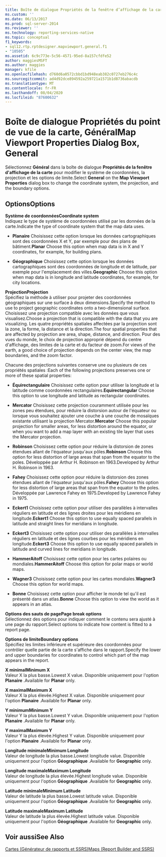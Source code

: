 ```yaml
---
title: Boîte de dialogue Propriétés de la fenêtre d’affichage de la carte, général | Microsoft Docs
ms.custom: ''
ms.date: 06/13/2017
ms.prod: sql-server-2014
ms.reviewer: ''
ms.technology: reporting-services-native
ms.topic: conceptual
f1_keywords:
- sql12.rtp.rptdesigner.mapviewport.general.f1
- "10505"
ms.assetid: 6c9c773e-5c56-4571-95ed-8a157cfdfe52
author: maggiesMSFT
ms.author: maggies
manager: kfile
ms.openlocfilehash: d760d6a0572cbbd1bd948eab382c0727eb276c4c
ms.sourcegitcommit: ad4d92dce894592a259721a1571b1d8736abacdb
ms.translationtype: MT
ms.contentlocale: fr-FR
ms.lasthandoff: 08/04/2020
ms.locfileid: "87600632"
---
```

# <a name="map-viewport-properties-dialog-box-general"></a><span data-ttu-id="eeaac-102">Boîte de dialogue Propriétés du point de vue de la carte, Général</span><span class="sxs-lookup"><span data-stu-id="eeaac-102">Map Viewport Properties Dialog Box, General</span></span>
  <span data-ttu-id="eeaac-103">Sélectionnez **Général** dans la boîte de dialogue **Propriétés de la fenêtre d'affichage de la carte** pour modifier le système de coordonnées, la projection et les options de limite.</span><span class="sxs-lookup"><span data-stu-id="eeaac-103">Select **General** on the **Map Viewport Properties** dialog box to change the coordinate system, the projection, and the boundary options.</span></span>  
  
## <a name="options"></a><span data-ttu-id="eeaac-104">Options</span><span class="sxs-lookup"><span data-stu-id="eeaac-104">Options</span></span>  
 <span data-ttu-id="eeaac-105">**Système de coordonnées**</span><span class="sxs-lookup"><span data-stu-id="eeaac-105">**Coordinate system**</span></span>  
 <span data-ttu-id="eeaac-106">Indiquez le type de système de coordonnées utilisé par les données de la carte.</span><span class="sxs-lookup"><span data-stu-id="eeaac-106">Indicate the type of coordinate system that the map data uses.</span></span>  
  
-   <span data-ttu-id="eeaac-107">**Planaire** Choisissez cette option lorsque les données cartographiques sont des coordonnées X et Y, par exemple pour des plans de bâtiment.</span><span class="sxs-lookup"><span data-stu-id="eeaac-107">**Planar** Choose this option when map data is in X and Y coordinates, for example, for building plans.</span></span>  
  
-   <span data-ttu-id="eeaac-108">**Géographique** Choisissez cette option lorsque les données cartographiques sont des coordonnées de longitude et de latitude, par exemple pour l'emplacement des villes.</span><span class="sxs-lookup"><span data-stu-id="eeaac-108">**Geographic** Choose this option when map data is in longitude and latitude coordinates, for example, for city locations.</span></span>  
  
 <span data-ttu-id="eeaac-109">**Projection**</span><span class="sxs-lookup"><span data-stu-id="eeaac-109">**Projection**</span></span>  
 <span data-ttu-id="eeaac-110">Spécifiez la méthode à utiliser pour projeter des coordonnées géographiques sur une surface à deux dimensions.</span><span class="sxs-lookup"><span data-stu-id="eeaac-110">Specify the method to use to project geographic coordinates onto a two-dimensional surface.</span></span> <span data-ttu-id="eeaac-111">Choisissez une projection compatible avec les données que vous visualisez.</span><span class="sxs-lookup"><span data-stu-id="eeaac-111">Choose a projection that is compatible with the data that you are visualizing.</span></span> <span data-ttu-id="eeaac-112">Les quatre propriétés spatiales affectées par la projection sont la zone, la forme, la distance et la direction.</span><span class="sxs-lookup"><span data-stu-id="eeaac-112">The four spatial properties that are affected by projection are area, shape, distance, and direction.</span></span> <span data-ttu-id="eeaac-113">Pour des vues du monde, le choix de projection approprié dépend du centre d'affichage, des limites de la carte et du facteur de zoom.</span><span class="sxs-lookup"><span data-stu-id="eeaac-113">For views of the earth, a good choice of projection depends on the center view, the map boundaries, and the zoom factor.</span></span>  
  
 <span data-ttu-id="eeaac-114">Chacune des projections suivantes conserve une ou plusieurs de ces propriétés spatiales :</span><span class="sxs-lookup"><span data-stu-id="eeaac-114">Each of the following projections preserves one or more of these spatial properties:</span></span>  
  
-   <span data-ttu-id="eeaac-115">**Équirectangulaire** Choisissez cette option pour utiliser la longitude et la latitude comme coordonnées rectangulaires.</span><span class="sxs-lookup"><span data-stu-id="eeaac-115">**Equirectangular** Choose this option to use longitude and latitude as rectangular coordinates.</span></span>  
  
-   <span data-ttu-id="eeaac-116">**Mercator** Choisissez cette projection couramment utilisée pour les zones peu étendues, pour réduire la distorsion autour de l'équateur ou lorsque vous souhaitez ajouter une couche à une couche de mosaïques existante utilisant la projection Mercator.</span><span class="sxs-lookup"><span data-stu-id="eeaac-116">**Mercator** Choose this popular projection for smaller areas, for less distortion around the equator, or when you want to add a map layer with an existing tile layer that uses the Mercator projection.</span></span>  
  
-   <span data-ttu-id="eeaac-117">**Robinson** Choisissez cette option pour réduire la distorsion de zones étendues allant de l'équateur jusqu'aux pôles.</span><span class="sxs-lookup"><span data-stu-id="eeaac-117">**Robinson** Choose this option for less distortion of large areas that span from the equator to the poles.</span></span> <span data-ttu-id="eeaac-118">Développée par Arthur H. Robinson en 1963.</span><span class="sxs-lookup"><span data-stu-id="eeaac-118">Developed by Arthur H. Robinson in 1963.</span></span>  
  
-   <span data-ttu-id="eeaac-119">**Fahey** Choisissez cette option pour réduire la distorsion des zones étendues allant de l'équateur jusqu'aux pôles.</span><span class="sxs-lookup"><span data-stu-id="eeaac-119">**Fahey** Choose this option for less distortion of large areas that span from the equator to the poles.</span></span> <span data-ttu-id="eeaac-120">Développée par Lawrence Fahey en 1975.</span><span class="sxs-lookup"><span data-stu-id="eeaac-120">Developed by Lawrence Fahey in 1975.</span></span>  
  
-   <span data-ttu-id="eeaac-121">**Eckert1** Choisissez cette option pour utiliser des parallèles à intervalles réguliers en latitude et des lignes droites pour les méridiens en longitude.</span><span class="sxs-lookup"><span data-stu-id="eeaac-121">**Eckert1** Choose this option to use equally spaced parallels in latitude and straight lines for meridians in longitude.</span></span>  
  
-   <span data-ttu-id="eeaac-122">**Eckert3** Choisissez cette option pour utiliser des parallèles à intervalles réguliers en latitude et des lignes courbes pour les méridiens en longitude.</span><span class="sxs-lookup"><span data-stu-id="eeaac-122">**Eckert3** Choose this option to use equally spaced parallels in latitude and curved lines for meridians in longitude.</span></span>  
  
-   <span data-ttu-id="eeaac-123">**HammerAitoff** Choisissez cette option pour les cartes polaires ou mondiales.</span><span class="sxs-lookup"><span data-stu-id="eeaac-123">**HammerAitoff** Choose this option for polar maps or world maps.</span></span>  
  
-   <span data-ttu-id="eeaac-124">**Wagner3** Choisissez cette option pour les cartes mondiales.</span><span class="sxs-lookup"><span data-stu-id="eeaac-124">**Wagner3** Choose this option for world maps.</span></span>  
  
-   <span data-ttu-id="eeaac-125">**Bonne** Choisissez cette option pour afficher le monde tel qu'il est présenté dans un atlas.</span><span class="sxs-lookup"><span data-stu-id="eeaac-125">**Bonne** Choose this option to view the world as it appears in an atlas.</span></span>  
  
 <span data-ttu-id="eeaac-126">**Options des sauts de page**</span><span class="sxs-lookup"><span data-stu-id="eeaac-126">**Page break options**</span></span>  
 <span data-ttu-id="eeaac-127">Sélectionnez des options pour indiquer comment le contenu sera ajusté à une page du rapport.</span><span class="sxs-lookup"><span data-stu-id="eeaac-127">Select options to indicate how content is fitted to a report page.</span></span>  
  
 <span data-ttu-id="eeaac-128">**Options de limite**</span><span class="sxs-lookup"><span data-stu-id="eeaac-128">**Boundary options**</span></span>  
 <span data-ttu-id="eeaac-129">Spécifiez les limites inférieure et supérieure des coordonnées pour contrôler quelle partie de la carte s'affiche dans le rapport.</span><span class="sxs-lookup"><span data-stu-id="eeaac-129">Specify the lower and upper boundaries for coordinates to control which part of the map appears in the report.</span></span>  
  
 <span data-ttu-id="eeaac-130">**X minimal**</span><span class="sxs-lookup"><span data-stu-id="eeaac-130">**Minimum X**</span></span>  
 <span data-ttu-id="eeaac-131">Valeur X la plus basse.</span><span class="sxs-lookup"><span data-stu-id="eeaac-131">Lowest X value.</span></span> <span data-ttu-id="eeaac-132">Disponible uniquement pour l'option **Planaire** .</span><span class="sxs-lookup"><span data-stu-id="eeaac-132">Available for **Planar** only.</span></span>  
  
 <span data-ttu-id="eeaac-133">**X maximal**</span><span class="sxs-lookup"><span data-stu-id="eeaac-133">**Maximum X**</span></span>  
 <span data-ttu-id="eeaac-134">Valeur X la plus élevée.</span><span class="sxs-lookup"><span data-stu-id="eeaac-134">Highest X value.</span></span> <span data-ttu-id="eeaac-135">Disponible uniquement pour l'option **Planaire** .</span><span class="sxs-lookup"><span data-stu-id="eeaac-135">Available for **Planar** only.</span></span>  
  
 <span data-ttu-id="eeaac-136">**Y minimum**</span><span class="sxs-lookup"><span data-stu-id="eeaac-136">**Minimum Y**</span></span>  
 <span data-ttu-id="eeaac-137">Valeur Y la plus basse.</span><span class="sxs-lookup"><span data-stu-id="eeaac-137">Lowest Y value.</span></span> <span data-ttu-id="eeaac-138">Disponible uniquement pour l'option **Planaire** .</span><span class="sxs-lookup"><span data-stu-id="eeaac-138">Available for **Planar** only.</span></span>  
  
 <span data-ttu-id="eeaac-139">**Y maximal**</span><span class="sxs-lookup"><span data-stu-id="eeaac-139">**Maximum Y**</span></span>  
 <span data-ttu-id="eeaac-140">Valeur Y la plus élevée.</span><span class="sxs-lookup"><span data-stu-id="eeaac-140">Highest Y value.</span></span> <span data-ttu-id="eeaac-141">Disponible uniquement pour l'option **Planaire** .</span><span class="sxs-lookup"><span data-stu-id="eeaac-141">Available for **Planar** only.</span></span>  
  
 <span data-ttu-id="eeaac-142">**Longitude minimale**</span><span class="sxs-lookup"><span data-stu-id="eeaac-142">**Minimum Longitude**</span></span>  
 <span data-ttu-id="eeaac-143">Valeur de longitude la plus basse.</span><span class="sxs-lookup"><span data-stu-id="eeaac-143">Lowest longitude value.</span></span> <span data-ttu-id="eeaac-144">Disponible uniquement pour l'option **Géographique** .</span><span class="sxs-lookup"><span data-stu-id="eeaac-144">Available for **Geographic** only.</span></span>  
  
 <span data-ttu-id="eeaac-145">**Longitude maximale**</span><span class="sxs-lookup"><span data-stu-id="eeaac-145">**Maximum Longitude**</span></span>  
 <span data-ttu-id="eeaac-146">Valeur de longitude la plus élevée.</span><span class="sxs-lookup"><span data-stu-id="eeaac-146">Highest longitude value.</span></span> <span data-ttu-id="eeaac-147">Disponible uniquement pour l'option **Géographique** .</span><span class="sxs-lookup"><span data-stu-id="eeaac-147">Available for **Geographic** only.</span></span>  
  
 <span data-ttu-id="eeaac-148">**Latitude minimale**</span><span class="sxs-lookup"><span data-stu-id="eeaac-148">**Minimum Latitude**</span></span>  
 <span data-ttu-id="eeaac-149">Valeur de latitude la plus basse.</span><span class="sxs-lookup"><span data-stu-id="eeaac-149">Lowest latitude value.</span></span> <span data-ttu-id="eeaac-150">Disponible uniquement pour l'option **Géographique** .</span><span class="sxs-lookup"><span data-stu-id="eeaac-150">Available for **Geographic** only.</span></span>  
  
 <span data-ttu-id="eeaac-151">**Latitude maximale**</span><span class="sxs-lookup"><span data-stu-id="eeaac-151">**Maximum Latitude**</span></span>  
 <span data-ttu-id="eeaac-152">Valeur de latitude la plus élevée.</span><span class="sxs-lookup"><span data-stu-id="eeaac-152">Highest latitude value.</span></span> <span data-ttu-id="eeaac-153">Disponible uniquement pour l'option **Géographique** .</span><span class="sxs-lookup"><span data-stu-id="eeaac-153">Available for **Geographic** only.</span></span>  
  
## <a name="see-also"></a><span data-ttu-id="eeaac-154">Voir aussi</span><span class="sxs-lookup"><span data-stu-id="eeaac-154">See Also</span></span>  
 [<span data-ttu-id="eeaac-155">Cartes &#40;Générateur de rapports et SSRS&#41;</span><span class="sxs-lookup"><span data-stu-id="eeaac-155">Maps &#40;Report Builder and SSRS&#41;</span></span>](report-design/maps-report-builder-and-ssrs.md)  
  
  
